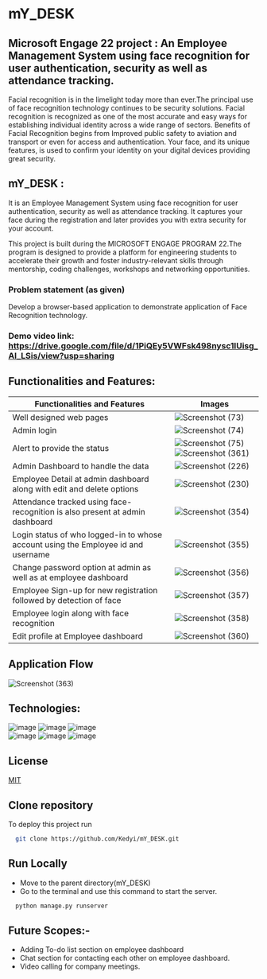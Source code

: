 # mY_DESK
## Microsoft Engage 22 project : An Employee Management System using face recognition for user authentication, security as well as attendance tracking.

Facial recognition is in the limelight today more than ever.The principal use of face recognition technology continues to be security solutions. Facial recognition is recognized as one of the most accurate and easy ways for establishing individual identity across a wide range of sectors.
Benefits of Facial Recognition begins from Improved public safety to aviation and transport or even for access and authentication.
Your face, and its unique features, is used to confirm your identity on your digital devices providing great security.

## mY_DESK :
It is an Employee Management System using face recognition for user authentication, security as well as attendance tracking.
It captures your face during the registration and later provides you with extra security for your account.

This project is built during the MICROSOFT ENGAGE PROGRAM 22.The program is designed to provide a platform for engineering students to accelerate their growth and foster industry-relevant skills through mentorship, coding challenges, workshops and networking opportunities.

### Problem statement (as given)

Develop a browser-based application to demonstrate application of Face Recognition technology.

### Demo video link: https://drive.google.com/file/d/1PiQEy5VWFsk498nysc1lUisg_Al_LSis/view?usp=sharing 

## Functionalities and Features:
   |Functionalities and Features|Images|
   |--------------------------- | ------|
   |Well designed web pages|![Screenshot (73)](https://user-images.githubusercontent.com/93571457/170647648-b333d988-b1ef-4924-a478-cf55d9fd2a48.png)|
   |Admin login |![Screenshot (74)](https://user-images.githubusercontent.com/93571457/170647727-85e26020-4f07-41e1-bf58-113d7fe811df.png)|
   |Alert to provide the status|![Screenshot (75)](https://user-images.githubusercontent.com/93571457/170647789-ea5f452b-f038-4399-803d-ac4a0cec75cc.png)![Screenshot (361)](https://user-images.githubusercontent.com/93571457/170647874-eb708938-2d8e-420e-b37e-07fe9d6bc79a.png)|
   |Admin Dashboard to handle the data|![Screenshot (226)](https://user-images.githubusercontent.com/93571457/170648486-343fd5f4-b583-466c-8f93-0e294986bd0b.png)|
   |Employee Detail at admin dashboard along with edit and delete options|![Screenshot (230)](https://user-images.githubusercontent.com/93571457/170648552-2b0b29fc-fd48-4861-8f3f-125f8724e4b4.png)|
   |Attendance tracked using face-recognition is also present at admin dashboard|![Screenshot (354)](https://user-images.githubusercontent.com/93571457/170648594-bcf1915c-f3c7-4c87-8268-91a07d383ce3.png)|
   |Login status of who logged-in to whose account using the Employee id and username|![Screenshot (355)](https://user-images.githubusercontent.com/93571457/170648650-3a1c10a3-6456-48b1-8258-51e93cdb4e78.png)|
   |Change password option at admin as well as at employee dashboard|![Screenshot (356)](https://user-images.githubusercontent.com/93571457/170648703-5cbe02d8-6630-4019-af38-db8dac911c7e.png)|
   |Employee Sign-up for new registration followed by detection of face|![Screenshot (357)](https://user-images.githubusercontent.com/93571457/170648760-ddf809a1-ff88-49da-b537-f138e4627fb7.png)|
   |Employee login along with face recognition|![Screenshot (358)](https://user-images.githubusercontent.com/93571457/170648864-a0e76856-f74b-46e5-83b3-016097a19d8a.png)|
   |Edit profile at Employee dashboard|![Screenshot (360)](https://user-images.githubusercontent.com/93571457/170648933-2045259b-ecb1-40ab-8c11-c2e8e1506a4e.png)|
   
   ## Application Flow
   ![Screenshot (363)](https://user-images.githubusercontent.com/93571457/170649560-ed185776-95fd-4458-89cd-5fba49ca09a9.png)
   
   ## Technologies:
   
![image](https://user-images.githubusercontent.com/93571457/170847553-9b33e73c-0717-48ae-87b6-0c6e1dba12db.png) 
![image](https://user-images.githubusercontent.com/93571457/170847560-840b04d9-2dab-4d35-897b-742c0ee6f34d.png)
![image](https://user-images.githubusercontent.com/93571457/170847569-492f9687-b6e7-4ad2-9e2d-0c80cfaca38a.png)                              
![image](https://user-images.githubusercontent.com/93571457/170847679-e4d24cd0-d7f9-4145-a9a9-092618aafdb1.png)                                                    ![image](https://user-images.githubusercontent.com/93571457/170847497-ddaf78d1-7730-4c10-9ef3-0d89a7dc7195.png)
![image](https://user-images.githubusercontent.com/93571457/170847960-59154026-2117-407f-b062-7633baf10eca.png)

   
## License

[MIT](https://choosealicense.com/licenses/mit/)

## Clone repository

To deploy this project run

```bash
  git clone https://github.com/Kedyi/mY_DESK.git
```


## Run Locally

- Move to the parent directory(mY_DESK)
- Go to the terminal and use this command to start the server.

```bash
  python manage.py runserver
```
    
## Future Scopes:-
- Adding To-do list section on employee dashboard
- Chat section for contacting each other on employee dashboard.
- Video calling for company meetings.



